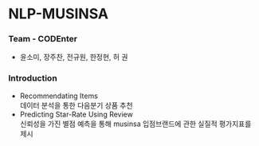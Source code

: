 # NLP-MUSINSA
### Team - CODEnter
* 윤소미, 장주찬, 전규원, 한정현, 허 권
### Introduction
* Recommendating Items   
데이터 분석을 통한 다음분기 상품 추천   
* Predicting Star-Rate Using Review   
신뢰성을 가진 별점 예측을 통해 musinsa 입점브랜드에 관한 실질적 평가지표를 제시
